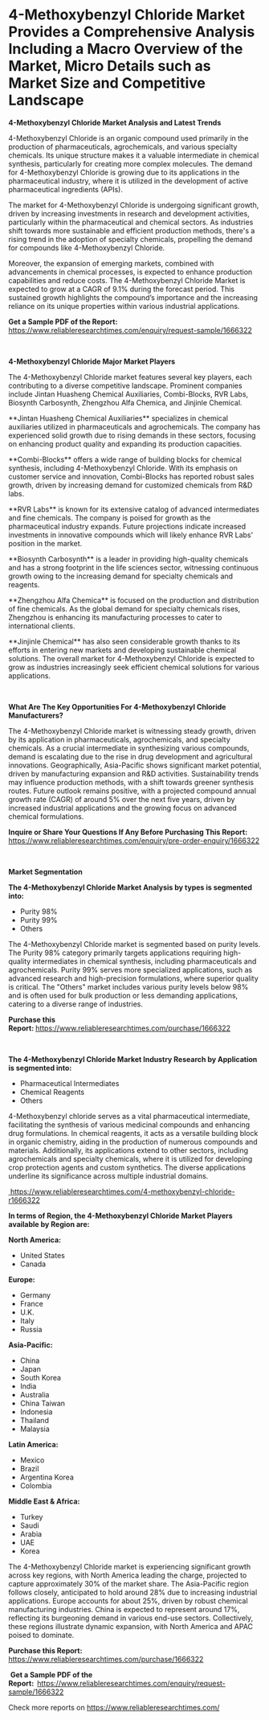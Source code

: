 <p><h1>4-Methoxybenzyl Chloride Market Provides a Comprehensive Analysis Including a Macro Overview of the Market, Micro Details such as Market Size and Competitive Landscape</h1></p><p><strong>4-Methoxybenzyl Chloride Market Analysis and Latest Trends</strong></p>
<p><p>4-Methoxybenzyl Chloride is an organic compound used primarily in the production of pharmaceuticals, agrochemicals, and various specialty chemicals. Its unique structure makes it a valuable intermediate in chemical synthesis, particularly for creating more complex molecules. The demand for 4-Methoxybenzyl Chloride is growing due to its applications in the pharmaceutical industry, where it is utilized in the development of active pharmaceutical ingredients (APIs). </p><p>The market for 4-Methoxybenzyl Chloride is undergoing significant growth, driven by increasing investments in research and development activities, particularly within the pharmaceutical and chemical sectors. As industries shift towards more sustainable and efficient production methods, there's a rising trend in the adoption of specialty chemicals, propelling the demand for compounds like 4-Methoxybenzyl Chloride.</p><p>Moreover, the expansion of emerging markets, combined with advancements in chemical processes, is expected to enhance production capabilities and reduce costs. The 4-Methoxybenzyl Chloride Market is expected to grow at a CAGR of 9.1% during the forecast period. This sustained growth highlights the compound’s importance and the increasing reliance on its unique properties within various industrial applications.</p></p>
<p><strong>Get a Sample PDF of the Report:&nbsp;</strong> <a href="https://www.reliableresearchtimes.com/enquiry/request-sample/1666322?utm_campaign=2989&utm_medium=2&utm_source=Github&utm_content=ia&utm_term=02042025&utm_id=4-methoxybenzyl-chloride">https://www.reliableresearchtimes.com/enquiry/request-sample/1666322</a></p>
<p>&nbsp;</p>
<p><strong>4-Methoxybenzyl Chloride Major Market Players</strong></p>
<p><p>The 4-Methoxybenzyl Chloride market features several key players, each contributing to a diverse competitive landscape. Prominent companies include Jintan Huasheng Chemical Auxiliaries, Combi-Blocks, RVR Labs, Biosynth Carbosynth, Zhengzhou Alfa Chemica, and Jinjinle Chemical.</p><p>**Jintan Huasheng Chemical Auxiliaries** specializes in chemical auxiliaries utilized in pharmaceuticals and agrochemicals. The company has experienced solid growth due to rising demands in these sectors, focusing on enhancing product quality and expanding its production capacities.</p><p>**Combi-Blocks** offers a wide range of building blocks for chemical synthesis, including 4-Methoxybenzyl Chloride. With its emphasis on customer service and innovation, Combi-Blocks has reported robust sales growth, driven by increasing demand for customized chemicals from R&D labs.</p><p>**RVR Labs** is known for its extensive catalog of advanced intermediates and fine chemicals. The company is poised for growth as the pharmaceutical industry expands. Future projections indicate increased investments in innovative compounds which will likely enhance RVR Labs' position in the market.</p><p>**Biosynth Carbosynth** is a leader in providing high-quality chemicals and has a strong footprint in the life sciences sector, witnessing continuous growth owing to the increasing demand for specialty chemicals and reagents.</p><p>**Zhengzhou Alfa Chemica** is focused on the production and distribution of fine chemicals. As the global demand for specialty chemicals rises, Zhengzhou is enhancing its manufacturing processes to cater to international clients.</p><p>**Jinjinle Chemical** has also seen considerable growth thanks to its efforts in entering new markets and developing sustainable chemical solutions. The overall market for 4-Methoxybenzyl Chloride is expected to grow as industries increasingly seek efficient chemical solutions for various applications.</p></p>
<p>&nbsp;</p>
<p><strong>What Are The Key Opportunities For 4-Methoxybenzyl Chloride Manufacturers?</strong></p>
<p><p>The 4-Methoxybenzyl Chloride market is witnessing steady growth, driven by its application in pharmaceuticals, agrochemicals, and specialty chemicals. As a crucial intermediate in synthesizing various compounds, demand is escalating due to the rise in drug development and agricultural innovations. Geographically, Asia-Pacific shows significant market potential, driven by manufacturing expansion and R&D activities. Sustainability trends may influence production methods, with a shift towards greener synthesis routes. Future outlook remains positive, with a projected compound annual growth rate (CAGR) of around 5% over the next five years, driven by increased industrial applications and the growing focus on advanced chemical formulations.</p></p>
<p><strong>Inquire or Share Your Questions If Any Before Purchasing This Report:</strong> <a href="https://www.reliableresearchtimes.com/enquiry/pre-order-enquiry/1666322?utm_campaign=2989&utm_medium=2&utm_source=Github&utm_content=ia&utm_term=02042025&utm_id=4-methoxybenzyl-chloride">https://www.reliableresearchtimes.com/enquiry/pre-order-enquiry/1666322</a></p>
<p>&nbsp;</p>
<p><strong>Market Segmentation</strong></p>
<p><strong>The 4-Methoxybenzyl Chloride Market Analysis by types is segmented into:</strong></p>
<p><ul><li>Purity 98%</li><li>Purity 99%</li><li>Others</li></ul></p>
<p><p>The 4-Methoxybenzyl Chloride market is segmented based on purity levels. The Purity 98% category primarily targets applications requiring high-quality intermediates in chemical synthesis, including pharmaceuticals and agrochemicals. Purity 99% serves more specialized applications, such as advanced research and high-precision formulations, where superior quality is critical. The "Others" market includes various purity levels below 98% and is often used for bulk production or less demanding applications, catering to a diverse range of industries.</p></p>
<p><strong>Purchase this Report:&nbsp;</strong><a href="https://www.reliableresearchtimes.com/purchase/1666322?utm_campaign=2989&utm_medium=2&utm_source=Github&utm_content=ia&utm_term=02042025&utm_id=4-methoxybenzyl-chloride">https://www.reliableresearchtimes.com/purchase/1666322</a></p>
<p>&nbsp;</p>
<p><strong>The 4-Methoxybenzyl Chloride Market Industry Research by Application is segmented into:</strong></p>
<p><ul><li>Pharmaceutical Intermediates</li><li>Chemical Reagents</li><li>Others</li></ul></p>
<p><p>4-Methoxybenzyl chloride serves as a vital pharmaceutical intermediate, facilitating the synthesis of various medicinal compounds and enhancing drug formulations. In chemical reagents, it acts as a versatile building block in organic chemistry, aiding in the production of numerous compounds and materials. Additionally, its applications extend to other sectors, including agrochemicals and specialty chemicals, where it is utilized for developing crop protection agents and custom synthetics. The diverse applications underline its significance across multiple industrial domains.</p></p>
<p><a href="https://www.reliableresearchtimes.com/4-methoxybenzyl-chloride-r1666322?utm_campaign=2989&utm_medium=2&utm_source=Github&utm_content=ia&utm_term=02042025&utm_id=4-methoxybenzyl-chloride">&nbsp;https://www.reliableresearchtimes.com/4-methoxybenzyl-chloride-r1666322</a></p>
<p><strong>In terms of Region, the 4-Methoxybenzyl Chloride Market Players available by Region are:</strong></p>
<p>
    <p> <strong> North America: </strong>
        <ul>
            <li>United States</li>
            <li>Canada</li>
        </ul>
        </p> 
    <p> <strong> Europe: </strong>
        <ul>
            <li>Germany</li>
            <li>France</li>
            <li>U.K.</li>
            <li>Italy</li>
            <li>Russia</li>
        </ul>
        </p> 
    <p> <strong> Asia-Pacific: </strong>
        <ul>
            <li>China</li>
            <li>Japan</li>
            <li>South Korea</li>
            <li>India</li>
            <li>Australia</li>
            <li>China Taiwan</li>
            <li>Indonesia</li>
            <li>Thailand</li>
            <li>Malaysia</li>
        </ul>
        </p> 
    <p> <strong> Latin America: </strong>
        <ul>
            <li>Mexico</li>
            <li>Brazil</li>
            <li>Argentina Korea</li>
            <li>Colombia</li>
        </ul>
        </p> 
    <p> <strong> Middle East & Africa: </strong>
        <ul>
            <li>Turkey</li>
            <li>Saudi</li>
            <li>Arabia</li>
            <li>UAE</li>
            <li>Korea</li>
        </ul>
    </p>
    </p>
<p><p>The 4-Methoxybenzyl Chloride market is experiencing significant growth across key regions, with North America leading the charge, projected to capture approximately 30% of the market share. The Asia-Pacific region follows closely, anticipated to hold around 28% due to increasing industrial applications. Europe accounts for about 25%, driven by robust chemical manufacturing industries. China is expected to represent around 17%, reflecting its burgeoning demand in various end-use sectors. Collectively, these regions illustrate dynamic expansion, with North America and APAC poised to dominate.</p></p>
<p><strong>Purchase this Report: </strong><a href="https://www.reliableresearchtimes.com/purchase/1666322?utm_campaign=2989&utm_medium=2&utm_source=Github&utm_content=ia&utm_term=02042025&utm_id=4-methoxybenzyl-chloride">https://www.reliableresearchtimes.com/purchase/1666322</a></p>
<p>&nbsp;<strong>Get a Sample PDF of the Report:&nbsp;&nbsp;</strong><a href="https://www.reliableresearchtimes.com/enquiry/request-sample/1666322?utm_campaign=2989&utm_medium=2&utm_source=Github&utm_content=ia&utm_term=02042025&utm_id=4-methoxybenzyl-chloride">https://www.reliableresearchtimes.com/enquiry/request-sample/1666322</a></p>
<p><strong></strong></p>
<p>Check more reports on <a href="https://www.reliableresearchtimes.com/?utm_campaign=2989&utm_medium=2&utm_source=Github&utm_content=ia&utm_term=02042025&utm_id=4-methoxybenzyl-chloride">https://www.reliableresearchtimes.com/</a></p>